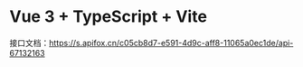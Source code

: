 # Vue 3 + TypeScript + Vite

接口文档：https://s.apifox.cn/c05cb8d7-e591-4d9c-aff8-11065a0ec1de/api-67132163
